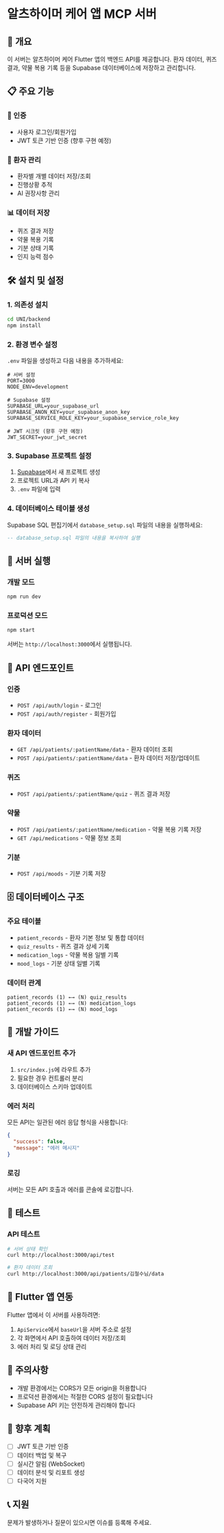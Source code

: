 # 알츠하이머 케어 앱 MCP 서버

## 🚀 개요
이 서버는 알츠하이머 케어 Flutter 앱의 백엔드 API를 제공합니다. 환자 데이터, 퀴즈 결과, 약물 복용 기록 등을 Supabase 데이터베이스에 저장하고 관리합니다.

## 📋 주요 기능

### 🔐 인증
- 사용자 로그인/회원가입
- JWT 토큰 기반 인증 (향후 구현 예정)

### 👥 환자 관리
- 환자별 개별 데이터 저장/조회
- 진행상황 추적
- AI 권장사항 관리

### 📊 데이터 저장
- 퀴즈 결과 저장
- 약물 복용 기록
- 기분 상태 기록
- 인지 능력 점수

## 🛠️ 설치 및 설정

### 1. 의존성 설치
```bash
cd UNI/backend
npm install
```

### 2. 환경 변수 설정
`.env` 파일을 생성하고 다음 내용을 추가하세요:

```env
# 서버 설정
PORT=3000
NODE_ENV=development

# Supabase 설정
SUPABASE_URL=your_supabase_url
SUPABASE_ANON_KEY=your_supabase_anon_key
SUPABASE_SERVICE_ROLE_KEY=your_supabase_service_role_key

# JWT 시크릿 (향후 구현 예정)
JWT_SECRET=your_jwt_secret
```

### 3. Supabase 프로젝트 설정
1. [Supabase](https://supabase.com)에서 새 프로젝트 생성
2. 프로젝트 URL과 API 키 복사
3. `.env` 파일에 입력

### 4. 데이터베이스 테이블 생성
Supabase SQL 편집기에서 `database_setup.sql` 파일의 내용을 실행하세요:

```sql
-- database_setup.sql 파일의 내용을 복사하여 실행
```

## 🚀 서버 실행

### 개발 모드
```bash
npm run dev
```

### 프로덕션 모드
```bash
npm start
```

서버는 `http://localhost:3000`에서 실행됩니다.

## 📡 API 엔드포인트

### 인증
- `POST /api/auth/login` - 로그인
- `POST /api/auth/register` - 회원가입

### 환자 데이터
- `GET /api/patients/:patientName/data` - 환자 데이터 조회
- `POST /api/patients/:patientName/data` - 환자 데이터 저장/업데이트

### 퀴즈
- `POST /api/patients/:patientName/quiz` - 퀴즈 결과 저장

### 약물
- `POST /api/patients/:patientName/medication` - 약물 복용 기록 저장
- `GET /api/medications` - 약물 정보 조회

### 기분
- `POST /api/moods` - 기분 기록 저장

## 🗄️ 데이터베이스 구조

### 주요 테이블
- `patient_records` - 환자 기본 정보 및 통합 데이터
- `quiz_results` - 퀴즈 결과 상세 기록
- `medication_logs` - 약물 복용 일별 기록
- `mood_logs` - 기분 상태 일별 기록

### 데이터 관계
```
patient_records (1) ←→ (N) quiz_results
patient_records (1) ←→ (N) medication_logs
patient_records (1) ←→ (N) mood_logs
```

## 🔧 개발 가이드

### 새 API 엔드포인트 추가
1. `src/index.js`에 라우트 추가
2. 필요한 경우 컨트롤러 분리
3. 데이터베이스 스키마 업데이트

### 에러 처리
모든 API는 일관된 에러 응답 형식을 사용합니다:

```json
{
  "success": false,
  "message": "에러 메시지"
}
```

### 로깅
서버는 모든 API 호출과 에러를 콘솔에 로깅합니다.

## 🧪 테스트

### API 테스트
```bash
# 서버 상태 확인
curl http://localhost:3000/api/test

# 환자 데이터 조회
curl http://localhost:3000/api/patients/김철수님/data
```

## 📱 Flutter 앱 연동

Flutter 앱에서 이 서버를 사용하려면:

1. `ApiService`에서 `baseUrl`을 서버 주소로 설정
2. 각 화면에서 API 호출하여 데이터 저장/조회
3. 에러 처리 및 로딩 상태 관리

## 🚨 주의사항

- 개발 환경에서는 CORS가 모든 origin을 허용합니다
- 프로덕션 환경에서는 적절한 CORS 설정이 필요합니다
- Supabase API 키는 안전하게 관리해야 합니다

## 🔮 향후 계획

- [ ] JWT 토큰 기반 인증
- [ ] 데이터 백업 및 복구
- [ ] 실시간 알림 (WebSocket)
- [ ] 데이터 분석 및 리포트 생성
- [ ] 다국어 지원

## 📞 지원

문제가 발생하거나 질문이 있으시면 이슈를 등록해 주세요.
